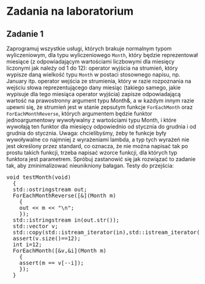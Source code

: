 # Zadania na laboratorium

## Zadanie 1
Zaprogramuj wszystkie usługi, których brakuje normalnym typom wyliczeniowym, dla typu wyliczeniowego ```Month```, który będzie reprezentował miesiące (z odpowiadającym wartościami liczbowymi dla miesięcy liczonymi jak należy od 1 do 12):
operator wyjścia na strumień, który wypisze daną wielkość typu ```Month``` w postaci stosownego napisu, np. January itp.
operator wejścia ze strumienia, który w razie rozpoznania na wejściu słowa reprezentującego dany miesiąc (takiego samego, jakie wypisuje dla tego miesiąca operator wyjścia) zapisze odpowiadającą wartość na prawostronny argument typu Month&, a w każdym innym razie upewni się, że strumień jest w stanie zepsutym
funkcje ```ForEachMonth``` oraz ```ForEachMonthReverse```, których argumentem będzie funktor jednoargumentowy wywoływalny z wartościami typu Month, i które wywołają ten funktor dla miesięcy odpowiednio od stycznia do grudnia i od grudnia do stycznia. Uwaga: chcielibyśmy, żeby te funkcje były wywoływalne co najmniej z wyrażeniami lambda, a typ tych wyrażeń nie jest określony przez standard, co oznacza, że nie można napisać tak po prostu takich funkcji, trzeba napisać wzorce funkcji, dla których typ funktora jest parametrem.
Spróbuj zastanowić się jak rozwiązać to zadanie tak, aby zminimalizować nieunikniony bałagan.
Testy do przejścia:
<pre>
void testMonth(void)
  {
  std::ostringstream out;
  ForEachMonthReverse([&](Month m)
    {
    out << m << "\n";
    });
  std::istringstream in(out.str());
  std::vector<Month> v;
  std::copy(std::istream_iterator<Month>(in),std::istream_iterator<Month>(),std::back_inserter(v));
  assert(v.size()==12);
  int i=12;
  ForEachMonth([&v,&i](Month m)
    {
    assert(m == v[--i]);
    });
  }
</pre>